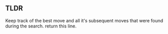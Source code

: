 
TLDR
---
Keep track of the best move and all it's subsequent moves that were found during the search. return this line.
